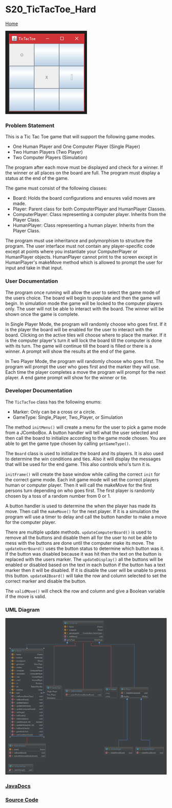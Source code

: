 # S20_TicTacToe_Hard

[Home](https://github.com/Aleyx4/Introduction-to-Software-Design-Fall-2017 "Home")

![ScreenShot](https://github.com/Aleyx4/Introduction-to-Software-Design-Fall-2017/blob/master/S20_TicTacToe_Hard/doc/Screenshot.png?raw=true)

### Problem Statement
This is a Tic Tac Toe game that will support the following game modes.

- One Human Player and One Computer Player (Single Player)
- Two Human Players (Two Player)
- Two Computer Players (Simulation)

The program after each move must be displayed and check for a winner. If the winner or all places on the board are full. The program must display a status at the end of the game.

The game must consist of the following classes:
- Board: Holds the board configurations and ensures valid moves are made.
- Player: Parent class for both ComputerPlayer and HumanPlayer Classes.
- ComputerPlayer: Class representing a computer player. Inherits from the Player Class.
- HumanPlayer: Class representing a human player. Inherits from the Player Class.

The program must use inheritance and polymorphism to structure the program. The user interface must not contain any player-specific code except at points where you instantiate your ComputerPlayer or HumanPlayer objects. HumanPlayer cannot print to the screen except in HumanPlayer's makeMove method which is allowed to prompt the user for input and take in that input.

### User Documentation
The program once running will allow the user to select the game mode of the users choice. The board will begin to populate and then the game will begin. In simulation mode the game will be locked to the computer players only. The user will not be able to interact with the board. The winner will be shown once the game is complete.

In Single Player Mode, the program will randomly choose who goes first. If it is the player the board will be enabled for the user to interact with the board. Clicking on the active tiles will choose where to place the marker. If it is the computer player's turn it will lock the board till the computer is done with its turn. The game will continue till the board is filled or there is a winner. A prompt will show the results at the end of the game.

In Two Player Mode, the program will randomly choose who goes first. The program will prompt the user who goes first and the marker they will use. Each time the player completes a move the program will prompt for the next player. A end game prompt will show for the winner or tie.

### Developer Documentation
The `TicTacToe` class has the following enums:
- Marker: Only can be a cross or a circle.
- GameType: Single_Player, Two_Player, or Simulation

The method `initMenu()` will create a menu for the user to pick a game mode from a JComboBox. A button handler will tell what the user selected and then call the board to initialize according to the game mode chosen. You are able to get the game type chosen by calling `getGameType()`.

The `Board` class is used to initialize the board and its players. It is also used to determine the win conditions and ties. Also it will display the messages that will be used for the end game. This also controls who's turn it is.

`initFrame()` will create the base window while calling the correct `init` for the correct game mode. Each init game mode will set the correct players human or computer player. Then it will call the makeMove for the first persons turn depending on who goes first. The first player is randomly chosen by a toss of a random number from 0 or 1.

A button handler is used to determine the when the player has made its move. Then call the `makeMove()` for the next player. If it is a simulation the program will use a timer to delay and call the button handler to make a move for the computer player.

There are multiple update methods. `updateComputerBoard()` is used to remove all the buttons and disable them all for the user to not be able to mess with the buttons are done until the computer make its move. The `updateUserBoard()` uses the button status to determine which button was it. If the button was disabled because it was hit then the text on the button is replaced with the users marker. The `updateDisplay()` all the buttons will be enabled or disabled based on the text in each button if the button has a text marker then it will be disabled. If it is disable the user will be unable to press this button. `updateAIBoard()` will take the row and column selected to set the correct marker and disable the button.

The `validMove()` will check the row and column and give a Boolean variable if the move is valid.

### UML Diagram

![S20_TicTacToe_Hard_UML](https://github.com/Aleyx4/Introduction-to-Software-Design-Fall-2017/blob/master/S20_TicTacToe_Hard/doc/S20_TicTacToe_Hard_UML.png?raw=true)

### [JavaDocs](https://github.com/Aleyx4/Introduction-to-Software-Design-Fall-2017/S20_TicTacToe_Hard/doc/)

### [Source Code](https://github.com/Aleyx4/Introduction-to-Software-Design-Fall-2017/S20_TicTacToe_Hard/src/)
